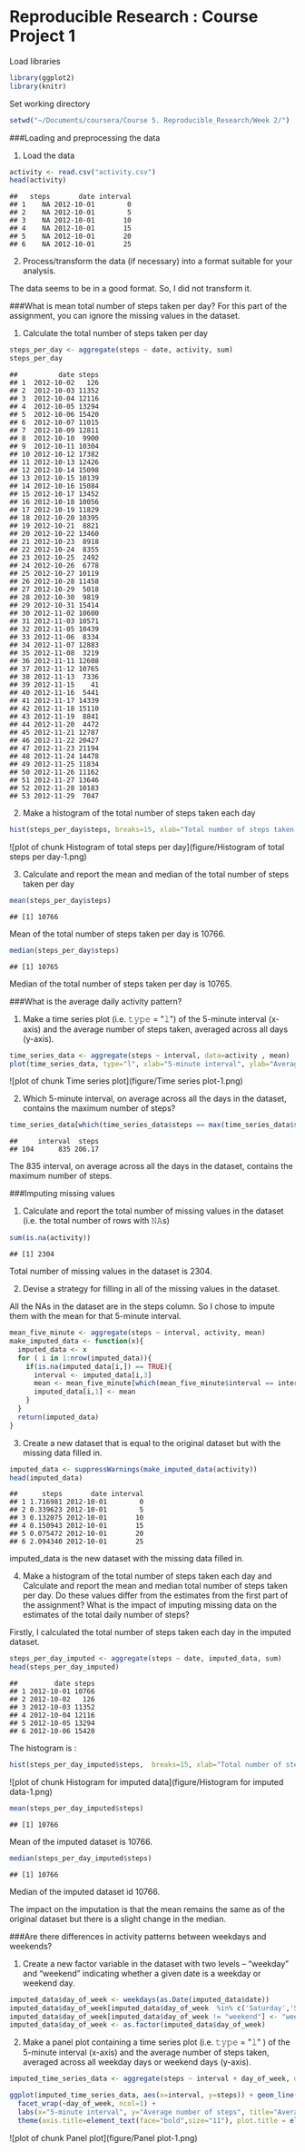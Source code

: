 Reproducible Research : Course Project 1
=========================================

Load libraries

```r
library(ggplot2)
library(knitr)
```

Set working directory

```r
setwd("~/Documents/coursera/Course 5. Reproducible_Research/Week 2/")
```

###Loading and preprocessing the data
1. Load the data

```r
activity <- read.csv("activity.csv")
head(activity)
```

```
##   steps       date interval
## 1    NA 2012-10-01        0
## 2    NA 2012-10-01        5
## 3    NA 2012-10-01       10
## 4    NA 2012-10-01       15
## 5    NA 2012-10-01       20
## 6    NA 2012-10-01       25
```

2. Process/transform the data (if necessary) into a format suitable for your analysis.

The data seems to be in a good format. So, I did not transform it.

###What is mean total number of steps taken per day?
For this part of the assignment, you can ignore the missing values in the dataset.

1. Calculate the total number of steps taken per day

```r
steps_per_day <- aggregate(steps ~ date, activity, sum)
steps_per_day
```

```
##          date steps
## 1  2012-10-02   126
## 2  2012-10-03 11352
## 3  2012-10-04 12116
## 4  2012-10-05 13294
## 5  2012-10-06 15420
## 6  2012-10-07 11015
## 7  2012-10-09 12811
## 8  2012-10-10  9900
## 9  2012-10-11 10304
## 10 2012-10-12 17382
## 11 2012-10-13 12426
## 12 2012-10-14 15098
## 13 2012-10-15 10139
## 14 2012-10-16 15084
## 15 2012-10-17 13452
## 16 2012-10-18 10056
## 17 2012-10-19 11829
## 18 2012-10-20 10395
## 19 2012-10-21  8821
## 20 2012-10-22 13460
## 21 2012-10-23  8918
## 22 2012-10-24  8355
## 23 2012-10-25  2492
## 24 2012-10-26  6778
## 25 2012-10-27 10119
## 26 2012-10-28 11458
## 27 2012-10-29  5018
## 28 2012-10-30  9819
## 29 2012-10-31 15414
## 30 2012-11-02 10600
## 31 2012-11-03 10571
## 32 2012-11-05 10439
## 33 2012-11-06  8334
## 34 2012-11-07 12883
## 35 2012-11-08  3219
## 36 2012-11-11 12608
## 37 2012-11-12 10765
## 38 2012-11-13  7336
## 39 2012-11-15    41
## 40 2012-11-16  5441
## 41 2012-11-17 14339
## 42 2012-11-18 15110
## 43 2012-11-19  8841
## 44 2012-11-20  4472
## 45 2012-11-21 12787
## 46 2012-11-22 20427
## 47 2012-11-23 21194
## 48 2012-11-24 14478
## 49 2012-11-25 11834
## 50 2012-11-26 11162
## 51 2012-11-27 13646
## 52 2012-11-28 10183
## 53 2012-11-29  7047
```

2. Make a histogram of the total number of steps taken each day

```r
hist(steps_per_day$steps, breaks=15, xlab="Total number of steps taken in a day", main="Histogram of total number of steps taken per day", cex.lab=0.7, font.lab=2)
```

![plot of chunk Histogram of total steps per day](figure/Histogram of total steps per day-1.png)

3. Calculate and report the mean and median of the total number of steps taken per day

```r
mean(steps_per_day$steps)
```

```
## [1] 10766
```
Mean of the total number of steps taken per day is 10766.



```r
median(steps_per_day$steps)
```

```
## [1] 10765
```
Median of the total number of steps taken per day is 10765.


###What is the average daily activity pattern?

1. Make a time series plot (i.e. 𝚝𝚢𝚙𝚎 = "𝚕") of the 5-minute interval (x-axis) and the average number of steps taken, averaged across all days (y-axis).

```r
time_series_data <- aggregate(steps ~ interval, data=activity , mean)
plot(time_series_data, type="l", xlab="5-minute interval", ylab="Average number of steps", main ="Average number of steps over all days \nacross 5-minute intervals", font.lab=2, cex.lab=0.7)
```

![plot of chunk Time series plot](figure/Time series plot-1.png)

2. Which 5-minute interval, on average across all the days in the dataset, contains the maximum number of steps?

```r
time_series_data[which(time_series_data$steps == max(time_series_data$steps) ),]
```

```
##     interval  steps
## 104      835 206.17
```
The 835 interval, on average across all the days in the dataset, contains the maximum number of steps.

###Imputing missing values

1. Calculate and report the total number of missing values in the dataset (i.e. the total number of rows with 𝙽𝙰s)

```r
sum(is.na(activity))
```

```
## [1] 2304
```
Total number of missing values in the dataset is 2304.

2. Devise a strategy for filling in all of the missing values in the dataset.

All the NAs in the dataset are in the steps column. So I chose to impute them with the mean for that 5-minute interval.

```r
mean_five_minute <- aggregate(steps ~ interval, activity, mean)
make_imputed_data <- function(x){
  imputed_data <- x
  for ( i in 1:nrow(imputed_data)){
    if(is.na(imputed_data[i,]) == TRUE){
      interval <- imputed_data[i,3]
      mean <- mean_five_minute[which(mean_five_minute$interval == interval),2]
      imputed_data[i,1] <- mean
    }
  }
  return(imputed_data)
}
```


3. Create a new dataset that is equal to the original dataset but with the missing data filled in.

```r
imputed_data <- suppressWarnings(make_imputed_data(activity))
head(imputed_data)
```

```
##      steps       date interval
## 1 1.716981 2012-10-01        0
## 2 0.339623 2012-10-01        5
## 3 0.132075 2012-10-01       10
## 4 0.150943 2012-10-01       15
## 5 0.075472 2012-10-01       20
## 6 2.094340 2012-10-01       25
```
imputed_data is the new dataset with the missing data filled in.

4. Make a histogram of the total number of steps taken each day and Calculate and report the mean and median total number of steps taken per day. Do these values differ from the estimates from the first part of the assignment? What is the impact of imputing missing data on the estimates of the total daily number of steps?

Firstly, I calculated the total number of steps taken each day in the imputed dataset.

```r
steps_per_day_imputed <- aggregate(steps ~ date, imputed_data, sum)
head(steps_per_day_imputed)
```

```
##         date steps
## 1 2012-10-01 10766
## 2 2012-10-02   126
## 3 2012-10-03 11352
## 4 2012-10-04 12116
## 5 2012-10-05 13294
## 6 2012-10-06 15420
```

The histogram is :

```r
hist(steps_per_day_imputed$steps,  breaks=15, xlab="Total number of steps taken in a day", main="Histogram of total number of steps taken per day \nin the imputed data",  cex.lab=0.7, font.lab=2)
```

![plot of chunk Histogram for imputed data](figure/Histogram for imputed data-1.png)


```r
mean(steps_per_day_imputed$steps)
```

```
## [1] 10766
```
Mean of the imputed dataset is 10766.


```r
median(steps_per_day_imputed$steps)
```

```
## [1] 10766
```
Median of the imputed dataset id 10766.

The impact on the imputation is that the mean remains the same as of the original dataset but there is a slight change in the median.

###Are there differences in activity patterns between weekdays and weekends?

1. Create a new factor variable in the dataset with two levels – “weekday” and “weekend” indicating whether a given date is a weekday or weekend day.

```r
imputed_data$day_of_week <- weekdays(as.Date(imputed_data$date))
imputed_data$day_of_week[imputed_data$day_of_week  %in% c('Saturday','Sunday') ] <- "weekend"
imputed_data$day_of_week[imputed_data$day_of_week != "weekend"] <- "weekday"
imputed_data$day_of_week <- as.factor(imputed_data$day_of_week)
```

2. Make a panel plot containing a time series plot (i.e. 𝚝𝚢𝚙𝚎 = "𝚕" ) of the 5-minute interval (x-axis) and the average number of steps taken, averaged across all weekday days or weekend days (y-axis).

```r
imputed_time_series_data <- aggregate(steps ~ interval + day_of_week, data=imputed_data , mean)

ggplot(imputed_time_series_data, aes(x=interval, y=steps)) + geom_line() +
  facet_wrap(~day_of_week, ncol=1) + 
  labs(x="5-minute interval", y="Average number of steps", title="Average number of steps over all days \nacross 5-minute intervals") +
  theme(axis.title=element_text(face="bold",size="11"), plot.title = element_text(size=13, face="bold", hjust = 0.5)) 
```

![plot of chunk Panel plot](figure/Panel plot-1.png)
